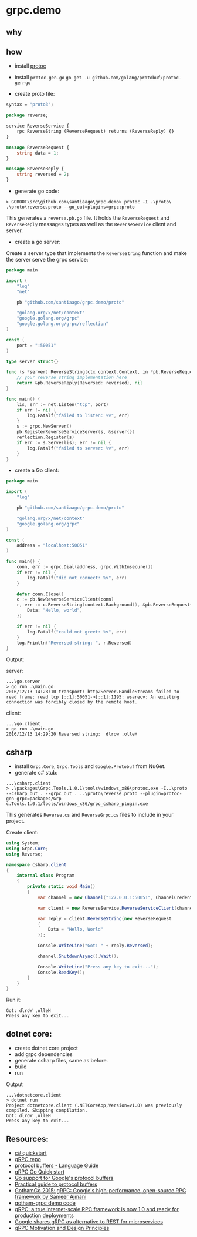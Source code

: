 # grpc.demo

## why

## how

* install [protoc](https://github.com/google/protobuf/releases/tag/v3.0.0)
* install `protoc-gen-go`
    `go get -u github.com/golang/protobuf/protoc-gen-go`

* create proto file:

~~~proto
syntax = "proto3";

package reverse;

service ReverseService {
    rpc ReverseString (ReverseRequest) returns (ReverseReply) {}
}

message ReverseRequest {
    string data = 1;
}

message ReverseReply {
    string reversed = 2;
}
~~~

* generate go code:

~~~
> GOROOT\src\github.com\santiaago\grpc.demo> protoc -I .\proto\ .\proto\reverse.proto --go_out=plugins=grpc:proto
~~~

This generates a `reverse.pb.go` file. It holds the `ReverseRequest` and `ReverseReply` messages types as well as the `ReverseService` client and server.

* create a go server:

Create a server type that implements the `ReverseString` function and make the server serve the grpc service:

~~~go
package main

import (
	"log"
	"net"

	pb "github.com/santiaago/grpc.demo/proto"

	"golang.org/x/net/context"
	"google.golang.org/grpc"
	"google.golang.org/grpc/reflection"
)

const (
	port = ":50051"
)

type server struct{}

func (s *server) ReverseString(ctx context.Context, in *pb.ReverseRequest) (*pb.ReverseReply, error) {
	// your reverse string implementation here
	return &pb.ReverseReply{Reversed: reversed}, nil
}

func main() {
	lis, err := net.Listen("tcp", port)
	if err != nil {
		log.Fatalf("failed to listen: %v", err)
	}
	s := grpc.NewServer()
	pb.RegisterReverseServiceServer(s, &server{})
	reflection.Register(s)
	if err := s.Serve(lis); err != nil {
		log.Fatalf("failed to server: %v", err)
	}
}
~~~

* create a Go client:

~~~go
package main

import (
	"log"

	pb "github.com/santiaago/grpc.demo/proto"

	"golang.org/x/net/context"
	"google.golang.org/grpc"
)

const (
	address = "localhost:50051"
)

func main() {
	conn, err := grpc.Dial(address, grpc.WithInsecure())
	if err != nil {
		log.Fatalf("did not connect: %v", err)
	}

	defer conn.Close()
	c := pb.NewReverseServiceClient(conn)
	r, err := c.ReverseString(context.Background(), &pb.ReverseRequest{
		Data: "Hello, world",
	})

	if err != nil {
		log.Fatalf("could not greet: %v", err)
	}
	log.Println("Reversed string: ", r.Reversed)
}
~~~

Output:

server:
~~~
...\go.server
> go run .\main.go
2016/12/13 14:28:10 transport: http2Server.HandleStreams failed to read frame: read tcp [::1]:50051->[::1]:1195: wsarecv: An existing connection was forcibly closed by the remote host.
~~~

client:
~~~
...\go.client
> go run .\main.go
2016/12/13 14:29:20 Reversed string:  dlrow ,olleH
~~~

## csharp

* install `Grpc.Core`, `Grpc.Tools` and `Google.Protobuf` from NuGet.
* generate c# stub:

~~~
...\csharp.client
> .\packages\Grpc.Tools.1.0.1\tools\windows_x86\protoc.exe -I..\proto --csharp_out . --grpc_out . ..\proto\reverse.proto --plugin=protoc-gen-grpc=packages/Grp
c.Tools.1.0.1/tools/windows_x86/grpc_csharp_plugin.exe
~~~

This generates `Reverse.cs` and `ReverseGrpc.cs` files to include in your project.

Create client:

~~~cs
using System;
using Grpc.Core;
using Reverse;

namespace csharp.client
{
    internal class Program
    {
        private static void Main()
        {
            var channel = new Channel("127.0.0.1:50051", ChannelCredentials.Insecure);

            var client = new ReverseService.ReverseServiceClient(channel);

            var reply = client.ReverseString(new ReverseRequest
            {
                Data = "Hello, World"
            });

            Console.WriteLine("Got: " + reply.Reversed);

            channel.ShutdownAsync().Wait();

            Console.WriteLine("Press any key to exit...");
            Console.ReadKey();
        }
    }
}
~~~

Run it:

~~~
Got: dlroW ,olleH
Press any key to exit...
~~~

## dotnet core:

* create dotnet core project
* add grpc dependencies
* generate csharp files, same as before.
* build
* run

Output

~~~
...\dotnetcore.client
> dotnet run
Project dotnetcore.client (.NETCoreApp,Version=v1.0) was previously compiled. Skipping compilation.
Got: dlroW ,olleH
Press any key to exit...
~~~

## Resources:

* [c# quickstart](http://www.grpc.io/docs/quickstart/csharp.html)
* [gRPC repo](https://github.com/grpc/grpc)
* [protocol buffers - Language Guide](https://developers.google.com/protocol-buffers/docs/proto)
* [gRPC Go Quick start](http://www.grpc.io/docs/quickstart/go.html)
* [Go support for Google's protocol buffers](https://github.com/golang/protobuf)
* [Practical guide to protocol buffers](http://www.minaandrawos.com/2014/05/27/practical-guide-protocol-buffers-protobuf-go-golang/)
* [GothamGo 2015: gRPC: Google's high-performance, open-source RPC framework by Sameer Ajmani](https://www.youtube.com/watch?v=sZx3oZt7LVg)
* [gotham-grpc demo code](https://github.com/golang/talks/tree/master/2015/gotham-grpc)
* [gRPC: a true internet-scale RPC framework is now 1.0 and ready for production deployments](https://cloudplatform.googleblog.com/2016/08/gRPC-a-true-Internet-scale-RPC-framework-is-now-1-and-ready-for-production-deployments.html)
* [Google shares gRPC as alternative to REST for microservices](https://opensource.com/bus/15/3/google-grpc-open-source-remote-procedure-calls)
* [gRPC Motivation and Design Principles](http://www.grpc.io/blog/principles)

